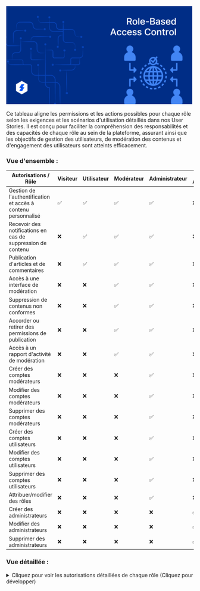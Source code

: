 <img src="./../Assets/Images/Role-Based-Access-Control.png" alt="RBAC" width="500">

Ce tableau aligne les permissions et les actions possibles pour chaque rôle selon les exigences et les scénarios d'utilisation détaillés dans nos User Stories. Il est conçu pour faciliter la compréhension des responsabilités et des capacités de chaque rôle au sein de la plateforme, assurant ainsi que les objectifs de gestion des utilisateurs, de modération des contenus et d'engagement des utilisateurs sont atteints efficacement.

### Vue d'ensemble :

| Autorisations / Rôle                                          | Visiteur | Utilisateur | Modérateur | Administrateur | Super Administrateur |
| ------------------------------------------------------------- | -------- | ----------- | ---------- | -------------- | -------------------- |
| Gestion de l'authentification et accès à contenu personnalisé | ✅       | ✅          | ✅         | ✅             | ❌                   |
| Recevoir des notifications en cas de suppression de contenu   | ❌       | ✅          | ✅         | ✅             | ❌                   |
| Publication d'articles et de commentaires                     | ❌       | ✅          | ✅         | ✅             | ❌                   |
| Accès à une interface de modération                           | ❌       | ❌          | ✅         | ✅             | ❌                   |
| Suppression de contenus non conformes                         | ❌       | ❌          | ✅         | ✅             | ❌                   |
| Accorder ou retirer des permissions de publication            | ❌       | ❌          | ✅         | ✅             | ❌                   |
| Accès à un rapport d'activité de modération                   | ❌       | ❌          | ✅         | ✅             | ❌                   |
| Créer des comptes modérateurs                                 | ❌       | ❌          | ❌         | ✅             | ❌                   |
| Modifier des comptes modérateurs                              | ❌       | ❌          | ❌         | ✅             | ❌                   |
| Supprimer des comptes modérateurs                             | ❌       | ❌          | ❌         | ✅             | ❌                   |
| Créer des comptes utilisateurs                                | ❌       | ❌          | ❌         | ✅             | ❌                   |
| Modifier des comptes utilisateurs                             | ❌       | ❌          | ❌         | ✅             | ❌                   |
| Supprimer des comptes utilisateurs                            | ❌       | ❌          | ❌         | ✅             | ❌                   |
| Attribuer/modifier des rôles                                  | ❌       | ❌          | ❌         | ✅             | ❌                   |
| Créer des administrateurs                                     | ❌       | ❌          | ❌         | ❌             | ✅                   |
| Modifier des administrateurs                                  | ❌       | ❌          | ❌         | ❌             | ✅                   |
| Supprimer des administrateurs                                 | ❌       | ❌          | ❌         | ❌             | ✅                   |

### Vue détaillée :

<details>
<summary>Cliquez pour voir les autorisations détaillées de chaque rôle (Cliquez pour développer)</summary>

| Autorisations / Rôle                                          | Visiteur                | Utilisateur                                                 | Modérateur                                                  | Administrateur                                                     | Super Administrateur                                   |
| ------------------------------------------------------------- | ----------------------- | ----------------------------------------------------------- | ----------------------------------------------------------- | ------------------------------------------------------------------ | ------------------------------------------------------ |
| Gestion de l'authentification et accès à contenu personnalisé | Créer son propre compte | Créer, modifier, supprimer son propre compte                | Modifier son propre compte                                  | Créer, modifier, supprimer des comptes utilisateurs et modérateurs | Créer, modifier, supprimer des comptes administrateurs |
| Recevoir des notifications en cas de suppression de contenu   |                         | Recevoir des notifications en cas de suppression de contenu | Recevoir des notifications en cas de suppression de contenu | Recevoir des notifications en cas de suppression de contenu        |                                                        |
| Publication d'articles et de commentaires                     |                         | Publier des articles et des commentaires                    | Publier des articles et des commentaires                    | Publier des articles et des commentaires                           |                                                        |
| Accès à une interface de modération                           |                         |                                                             | Accéder à l'interface de modération                         |                                                                    |                                                        |
| Suppression de contenus non conformes                         |                         |                                                             | Supprimer des contenus non conformes                        | Supprimer des contenus non conformes                               |                                                        |
| Accorder ou retirer des permissions de publication            |                         |                                                             | Accorder ou retirer des permissions de publication          | Accorder ou retirer des permissions de publication                 |                                                        |
| Accès à un rapport d'activité de modération                   |                         |                                                             | Accéder à un rapport d'activité de modération               | Accéder à un rapport d'activité de modération                      |                                                        |
| Créer un compte modérateur                                    |                         |                                                             |                                                             | Créer des comptes modérateurs                                      |                                                        |
| Modifier un compte modérateur                                 |                         |                                                             |                                                             | Modifier des comptes modérateurs                                   |                                                        |
| Supprimer un compte modérateur                                |                         |                                                             |                                                             | Supprimer des comptes modérateurs                                  |                                                        |
| Créer un compte utilisateur                                   |                         |                                                             |                                                             | Créer des comptes utilisateurs                                     |                                                        |
| Modifier son propre compte utilisateur                        |                         | Modifier son propre compte utilisateur                      |                                                             | Modifier des comptes utilisateurs                                  |                                                        |
| Modifier un compte utilisateur par un administrateur          |                         |                                                             |                                                             | Modifier des comptes utilisateurs par un administrateur            |                                                        |
| Supprimer un compte utilisateur                               |                         |                                                             |                                                             | Supprimer des comptes utilisateurs                                 |                                                        |
| Consulter un contenu                                          | Consulter du contenu    | Consulter du contenu                                        | Consulter du contenu                                        | Consulter du contenu                                               |                                                        |
| Commenter un contenu                                          |                         | Commenter du contenu                                        | Commenter du contenu                                        | Commenter du contenu                                               |                                                        |
| Modifier un contenu                                           |                         |                                                             |                                                             | Modifier du contenu                                                |                                                        |
| Modérer un contenu                                            |                         |                                                             | Modérer du contenu                                          | Modérer du contenu                                                 |                                                        |
| Signaler un contenu                                           |                         |                                                             |                                                             | Signaler du contenu                                                |                                                        |
| Bloquer un compte                                             |                         |                                                             |                                                             | Bloquer un compte                                                  |                                                        |
| Attribuer/modifier des rôles                                  |                         |                                                             |                                                             | Attribuer/modifier des rôles                                       |                                                        |
| Créer un administrateur                                       |                         |                                                             |                                                             | Créer des comptes administrateurs                                  | Créer, modifier, supprimer des comptes administrateurs |
| Modifier un administrateur                                    |                         |                                                             |                                                             | Modifier des comptes administrateurs                               | Créer, modifier, supprimer des comptes administrateurs |
| Supprimer un administrateur                                   |                         |                                                             |                                                             | Supprimer des comptes administrateurs                              | Créer, modifier, supprimer des comptes administrateurs |

</details>
